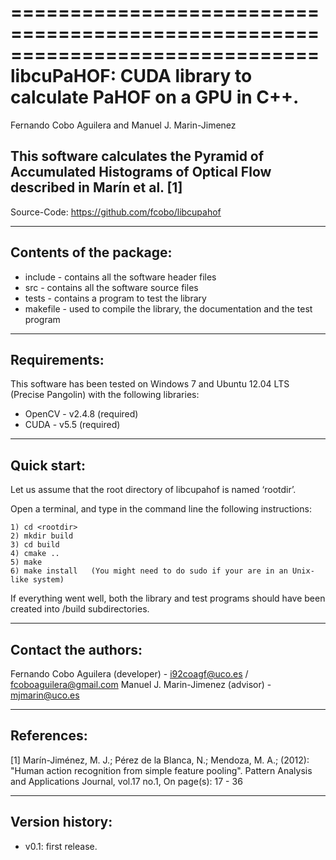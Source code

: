 ==============================================================================
libcuPaHOF: CUDA library to calculate PaHOF on a GPU in C++.
================
Fernando Cobo Aguilera and Manuel J. Marin-Jimenez


This software calculates the Pyramid of Accumulated Histograms of Optical Flow described in Marín et al. [1] 
--------------------------------------------------------------------------------

   Source-Code:   https://github.com/fcobo/libcupahof

--------------------------------------------------------------------------------
Contents of the package:
--------------------------------------------------------------------------------
- include - contains all the software header files
- src - contains all the software source files
- tests - contains a program to test the library
- makefile - used to compile the library, the documentation and the test program


--------------------------------------------------------------------------------
Requirements:
--------------------------------------------------------------------------------
This software has been tested on Windows 7 and Ubuntu 12.04 LTS (Precise Pangolin) with the following libraries:
- OpenCV - v2.4.8 (required)
- CUDA - v5.5 (required)


--------------------------------------------------------------------------------
Quick start:
--------------------------------------------------------------------------------
Let us assume that the root directory of libcupahof is named ‘rootdir’.

Open a terminal, and type in the command line the following instructions:
```
1) cd <rootdir>
2) mkdir build
3) cd build
4) cmake ..
5) make
6) make install   (You might need to do sudo if your are in an Unix-like system)
```
If everything went well, both the library and test programs should have been
created into <rootdir>/build subdirectories.


--------------------------------------------------------------------------------
Contact the authors:
--------------------------------------------------------------------------------
Fernando Cobo Aguilera (developer) - i92coagf@uco.es / fcoboaguilera@gmail.com
Manuel J. Marin-Jimenez (advisor) - mjmarin@uco.es


--------------------------------------------------------------------------------
References:
--------------------------------------------------------------------------------
[1] Marín-Jiménez, M. J.; Pérez de la Blanca, N.; Mendoza, M. A.; (2012): "Human
action recognition from simple feature pooling". Pattern Analysis and Applications
Journal, vol.17 no.1, On page(s): 17 - 36


--------------------------------------------------------------------------------
Version history:
--------------------------------------------------------------------------------

- v0.1: first release.
